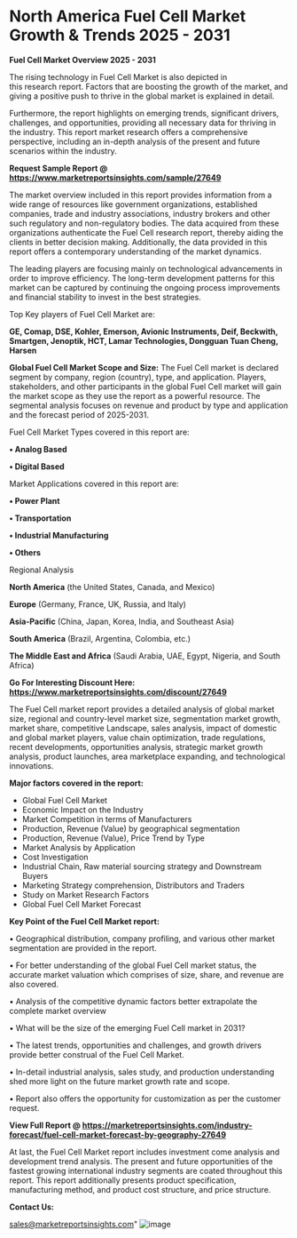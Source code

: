 # North America Fuel Cell Market Growth & Trends 2025 - 2031

<Strong> Fuel Cell Market Overview 2025 - 2031</strong>

The rising technology in Fuel Cell Market is also depicted in this research report. Factors that are boosting the growth of the market, and giving a positive push to thrive in the global market is explained in detail.

Furthermore, the report highlights on emerging trends, significant drivers, challenges, and opportunities, providing all necessary data for thriving in the industry. This report market research offers a comprehensive perspective, including an in-depth analysis of the present and future scenarios within the industry.

<strong>Request Sample Report @ <a href=https://www.marketreportsinsights.com/sample/27649>https://www.marketreportsinsights.com/sample/27649</a></strong>

The market overview included in this report provides information from a wide range of resources like government organizations, established companies, trade and industry associations, industry brokers and other such regulatory and non-regulatory bodies. The data acquired from these organizations authenticate the Fuel Cell research report, thereby aiding the clients in better decision making. Additionally, the data provided in this report offers a contemporary understanding of the market dynamics.

The leading players are focusing mainly on technological advancements in order to improve efficiency. The long-term development patterns for this market can be captured by continuing the ongoing process improvements and financial stability to invest in the best strategies.

Top Key players of Fuel Cell Market are:

<strong>GE, Comap, DSE, Kohler, Emerson, Avionic Instruments, Deif, Beckwith, Smartgen, Jenoptik, HCT, Lamar Technologies, Dongguan Tuan Cheng, Harsen</strong>

<strong><b>Global Fuel Cell Market Scope and Size:</b></strong>
The Fuel Cell market is declared segment by company, region (country), type, and application. Players, stakeholders, and other participants in the global Fuel Cell market will gain the market scope as they use the report as a powerful resource. The segmental analysis focuses on revenue and product by type and application and the forecast period of 2025-2031.

Fuel Cell Market Types covered in this report are:

<strong>• Analog Based

• Digital Based</strong>

Market Applications covered in this report are:

<strong>• Power Plant

• Transportation

• Industrial Manufacturing

• Others</strong> 

Regional Analysis

<strong>North America</strong> (the United States, Canada, and Mexico)

<strong>Europe</strong> (Germany, France, UK, Russia, and Italy)

<strong>Asia-Pacific</strong> (China, Japan, Korea, India, and Southeast Asia)

<strong>South America</strong> (Brazil, Argentina, Colombia, etc.)

<strong>The Middle East and Africa</strong> (Saudi Arabia, UAE, Egypt, Nigeria, and South Africa)

<strong>Go For Interesting Discount Here: <a href=https://www.marketreportsinsights.com/discount/27649>https://www.marketreportsinsights.com/discount/27649</a></strong>

The Fuel Cell market report provides a detailed analysis of global market size, regional and country-level market size, segmentation market growth, market share, competitive Landscape, sales analysis, impact of domestic and global market players, value chain optimization, trade regulations, recent developments, opportunities analysis, strategic market growth analysis, product launches, area marketplace expanding, and technological innovations.

<strong><b>Major factors covered in the report:</b></strong>
<ul>
  <li>Global Fuel Cell Market </li>
  <li>Economic Impact on the Industry</li>
  <li>Market Competition in terms of Manufacturers</li>
  <li>Production, Revenue (Value) by geographical segmentation</li>
  <li>Production, Revenue (Value), Price Trend by Type</li>
  <li>Market Analysis by Application</li>
  <li>Cost Investigation</li>
  <li>Industrial Chain, Raw material sourcing strategy and Downstream Buyers</li>
  <li>Marketing Strategy comprehension, Distributors and Traders</li>
  <li>Study on Market Research Factors</li>
  <li>Global Fuel Cell Market Forecast</li>
</ul>

<strong><b>Key Point of the Fuel Cell Market report:</b></strong>

• Geographical distribution, company profiling, and various other market segmentation are provided in the report.

• For better understanding of the global Fuel Cell market status, the accurate market valuation which comprises of size, share, and revenue are also covered.

• Analysis of the competitive dynamic factors better extrapolate the complete market overview

• What will be the size of the emerging Fuel Cell market in 2031?

• The latest trends, opportunities and challenges, and growth drivers provide better construal of the Fuel Cell Market.

• In-detail industrial analysis, sales study, and production understanding shed more light on the future market growth rate and scope.

• Report also offers the opportunity for customization as per the customer request.

<strong><b>View Full Report @ <a href=https://marketreportsinsights.com/industry-forecast/fuel-cell-market-forecast-by-geography-27649>https://marketreportsinsights.com/industry-forecast/fuel-cell-market-forecast-by-geography-27649</a></b></strong>


At last, the Fuel Cell Market report includes investment come analysis and development trend analysis. The present and future opportunities of the fastest growing international industry segments are coated throughout this report. This report additionally presents product specification, manufacturing method, and product cost structure, and price structure.

<strong>Contact Us:</strong>

sales@marketreportsinsights.com"
![image](https://github.com/user-attachments/assets/831aa58b-c68b-4724-95f2-aaa2c8b673a7)
